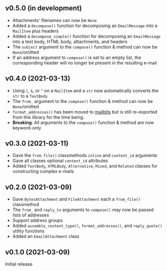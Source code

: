 v0.5.0 (in development)
-----------------------
- Attachments' filenames can now be `None`
- Added a `decompose()` function for decomposing an `EmailMessage` into a
  `MailItem` plus headers
- Added a `decompose_simple()` function for decomposing an `EmailMessage` into
  a text body, HTML body, attachments, and headers
- The `subject` argument to the `compose()` function & method can now be
  `None`/omitted
- If an address argument to `compose()` is set to an empty list, the
  corresponding header will no longer be present in the resulting e-mail

v0.4.0 (2021-03-13)
-------------------
- Using `|`, `&`, or `^` on a `MailItem` and a `str` now automatically converts
  the `str` to a `TextBody`
- The `from_` argument to the `compose()` function & method can now be
  `None`/omitted
- `format_addresses()` has been moved to
  [mailbits](https://github.com/jwodder/mailbits) but is still re-exported from
  this library for the time being.
- **Breaking**: All arguments to the `compose()` function & method are now
  keyword-only

v0.3.0 (2021-03-11)
-------------------
- Gave the `from_file()` classmethods `inline` and `content_id` arguments
- Gave all classes optional `content_id` attributes
- Added `TextBody`, `HTMLBody`, `Alternative`, `Mixed`, and `Related` classes
  for constructing complex e-mails

v0.2.0 (2021-03-09)
-------------------
- Gave `BytesAttachment` and `FileAttachment` each a `from_file()` classmethod
- The `from_` and `reply_to` arguments to `compose()` may now be passed lists
  of addresses
- Support address groups
- Added `assemble_content_type()`, `format_addresses()`, and `reply_quote()`
  utility functions
- Added an `EmailAttachment` class

v0.1.0 (2021-03-09)
-------------------
Initial release
